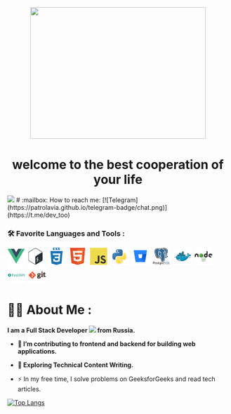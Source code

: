 <div id="header" align="center">
  <img src="https://media4.giphy.com/media/v1.Y2lkPTc5MGI3NjExeWcxYTF3ejhkdHk0dmhkYXUyZTVndzFrZDRsMmZtMGhyZ2VsYWp3byZlcD12MV9pbnRlcm5hbF9naWZfYnlfaWQmY3Q9Zw/JqmupuTVZYaQX5s094/giphy.gif" width="400" height="300" />
</div>

<div id="body" align="center">
  <h1>
    welcome to the best cooperation of your life
  </h1>
</div>
<img src=https://komarev.com/ghpvc/?username=fulliam /> 
# :mailbox:  How to reach me:  [![Telegram](https://patrolavia.github.io/telegram-badge/chat.png)](https://t.me/dev_too)

### :hammer_and_wrench: Favorite Languages and Tools :
<div>
  <img src="https://github.com/devicons/devicon/blob/master/icons/vuejs/vuejs-original.svg" title="VUE" alt="VUE" width="40" height="40"/>
  <img src="https://github.com/devicons/devicon/blob/master/icons/bash/bash-original.svg" title="Bash" alt="Bash" width="40" height="40"/>&nbsp;
  <img src="https://github.com/devicons/devicon/blob/master/icons/css3/css3-plain-wordmark.svg"  title="CSS3" alt="CSS" width="40" height="40"/>&nbsp;
  <img src="https://github.com/devicons/devicon/blob/master/icons/html5/html5-original.svg" title="HTML5" alt="HTML" width="40" height="40"/>&nbsp;
  <img src="https://github.com/devicons/devicon/blob/master/icons/javascript/javascript-original.svg" title="JavaScript" alt="JavaScript" width="40" height="40"/>&nbsp;
  <img src="https://github.com/devicons/devicon/blob/master/icons/python/python-original.svg" title="Python" alt="Python" width="40" height="40"/>&nbsp;
  <img src="https://github.com/devicons/devicon/blob/master/icons/bitbucket/bitbucket-original.svg" title="BitBucket" alt="BitBucket" width="40" height="40"/>&nbsp;
  <img src="https://github.com/devicons/devicon/blob/master/icons/postgresql/postgresql-original-wordmark.svg" title="PostgreQSL"  alt="PostgreSQL" width="40" height="40"/>&nbsp;
  <img src="https://github.com/devicons/devicon/blob/master/icons/docker/docker-original.svg" title="Docker" alt="Docker" width="40" height="40"/>&nbsp;
  <img src="https://github.com/devicons/devicon/blob/master/icons/nodejs/nodejs-original-wordmark.svg" title="NodeJS" alt="NodeJS" width="40" height="40"/>&nbsp;
  <img src="https://github.com/devicons/devicon/blob/master/icons/fastapi/fastapi-original-wordmark.svg" title="FastAPI" alt="FastAPI" width="40" height="40"/>&nbsp;  
  <img src="https://github.com/devicons/devicon/blob/master/icons/git/git-original-wordmark.svg" title="Git" alt="Git" width="40" height="40"/>
</div>

# :man_technologist: About Me :
**I am a Full Stack Developer <img src="https://media.giphy.com/media/WUlplcMpOCEmTGBtBW/giphy.gif" width="30"> from Russia.**

- **:telescope:  I’m contributing to frontend and backend for building web applications.**

- **:seedling:  Exploring Technical Content Writing.**

- :zap:  In my free time, I solve problems on GeeksforGeeks and read tech articles.

[![Top Langs](https://github-readme-stats.vercel.app/api/top-langs/?username=fulliam&layout=compact&theme=vision-friendly-dark)](https://github.com/anuraghazra/github-readme-stats)

